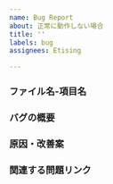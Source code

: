```yaml
---
name: Bug Report
about: 正常に動作しない場合
title: ''
labels: bug
assignees: Etising

---
```


### ファイル名-項目名  

### バグの概要  

### 原因・改善案  

###  関連する問題リンク
